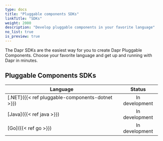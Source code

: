 ```yaml
---
type: docs
title: "Pluggable components SDKs"
linkTitle: "SDKs"
weight: 2000
description: "Develop pluggable components in your favorite language"
no_list: true
is_preview: true
---
```


The Dapr SDKs are the easiest way for you to create Dapr Pluggable Components. Choose your favorite language and get up and running with Dapr in minutes.

## Pluggable Components SDKs

| Language | Status |
|----------|:------:|
| [.NET]({{< ref pluggable-components-dotnet >}}) | In development |
| [Java]({{< ref java >}}) | In development |
| [Go]({{< ref go >}}) | In development |
